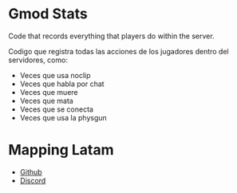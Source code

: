 # Gmod Stats
Code that records everything that players do within the server.

Codigo que registra todas las acciones de los jugadores dentro del servidores, como:

- Veces que usa noclip
- Veces que habla por chat
- Veces que muere
- Veces que mata
- Veces que se conecta
- Veces que usa la physgun

# Mapping Latam

- [Github](https://github.com/mapping-latam)
- [Discord](https://github.com/mapping-latam)
